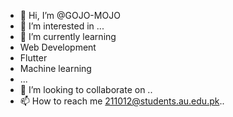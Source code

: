 - 👋 Hi, I’m @GOJO-MOJO
- 👀 I’m interested in ...
- 🌱 I’m currently learning
-  Web Development
- Flutter
- Machine learning
- ...
- 💞️ I’m looking to collaborate on ..
- 📫 How to reach me 211012@students.au.edu.pk..

<!---
GOJO-MOJO/GOJO-MOJO is a ✨ special ✨ repository because its `README.md` (this file) appears on your GitHub profile.
You can click the Preview link to take a look at your changes.
--->
